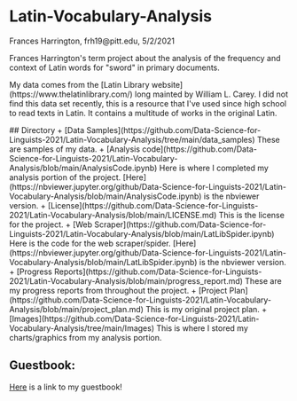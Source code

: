 # Latin-Vocabulary-Analysis
<p>Frances Harrington, frh19@pitt.edu, 5/2/2021</p>
<p>Frances Harrington's term project about the analysis of the frequency and context of Latin words for "sword" in primary documents.</p>
<p>My data comes from the [Latin Library website](https://www.thelatinlibrary.com/) long mainted by William L. Carey. I did not find this data set recently, this is a resource that I've used since high school to read texts in Latin. It contains a multitude of works in the original Latin.</p>
## Directory
   + [Data Samples](https://github.com/Data-Science-for-Linguists-2021/Latin-Vocabulary-Analysis/tree/main/data_samples) These are samples of my data.
   + [Analysis code](https://github.com/Data-Science-for-Linguists-2021/Latin-Vocabulary-Analysis/blob/main/AnalysisCode.ipynb) Here is where I completed my analysis portion of the project. [Here](https://nbviewer.jupyter.org/github/Data-Science-for-Linguists-2021/Latin-Vocabulary-Analysis/blob/main/AnalysisCode.ipynb) is the nbviewer version.
    + [License](https://github.com/Data-Science-for-Linguists-2021/Latin-Vocabulary-Analysis/blob/main/LICENSE.md) This is the license for the project.
    + [Web Scraper](https://github.com/Data-Science-for-Linguists-2021/Latin-Vocabulary-Analysis/blob/main/LatLibSpider.ipynb) Here is the code for the web scraper/spider. [Here](https://nbviewer.jupyter.org/github/Data-Science-for-Linguists-2021/Latin-Vocabulary-Analysis/blob/main/LatLibSpider.ipynb) is the nbviewer version.
    + [Progress Reports](https://github.com/Data-Science-for-Linguists-2021/Latin-Vocabulary-Analysis/blob/main/progress_report.md) These are my progress reports from throughout the project.
    + [Project Plan](https://github.com/Data-Science-for-Linguists-2021/Latin-Vocabulary-Analysis/blob/main/project_plan.md) This is my original project plan.
    + [Images](https://github.com/Data-Science-for-Linguists-2021/Latin-Vocabulary-Analysis/tree/main/Images) This is where I stored my charts/graphics from my analysis portion.

## Guestbook:
[Here](https://github.com/Data-Science-for-Linguists-2021/Class-Lounge/blob/main/guestbooks/guestbook_frances.md) is a link to my guestbook!